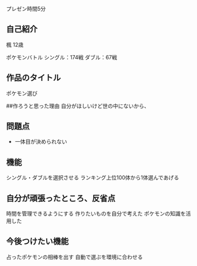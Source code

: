 プレゼン時間5分

## 自己紹介
楓
12歳

ポケモンバトル
シングル：174戦
ダブル：67戦

## 作品のタイトル
ポケモン選び

##作ろうと思った理由
自分がほしいけど世の中にないから、

## 問題点
- 一体目が決められない

## 機能
シングル・ダブルを選択させる
ランキング上位100体から1体選んであげる

## 自分が頑張ったところ、反省点
時間を管理できるようにする
作りたいものを自分で考えた
ポケモンの知識を活用した

## 今後つけたい機能
占ったポケモンの相棒を出す
自動で選ぶを環境に合わせる